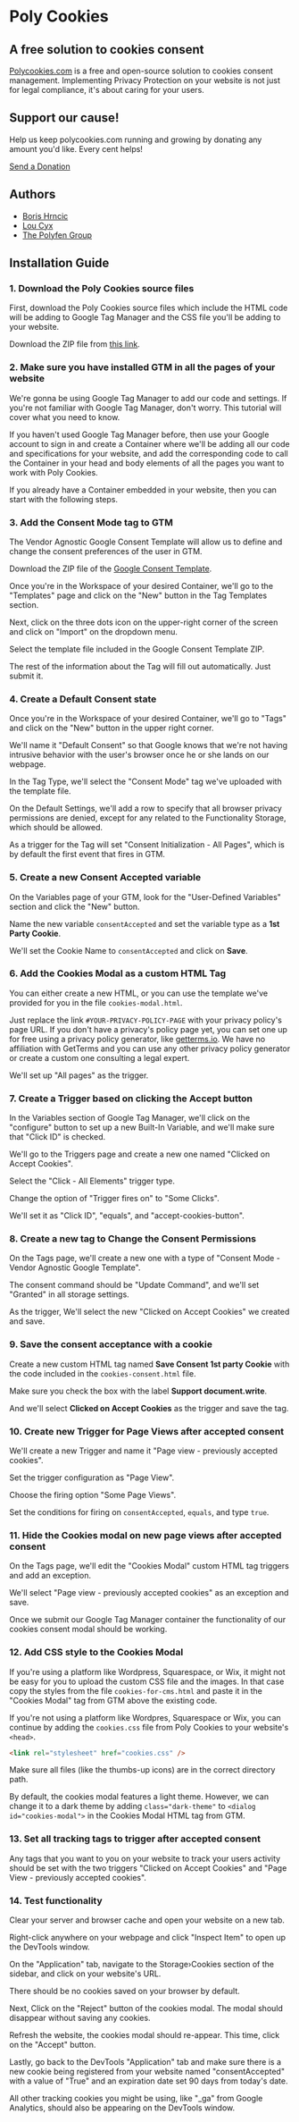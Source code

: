 # Poly Cookies

## A free solution to cookies consent

[Polycookies.com](https://polycookies.com) is a free and open-source solution to
cookies consent management. Implementing Privacy Protection on your website is
not just for legal compliance, it's about caring for your users.

## Support our cause!

Help us keep polycookies.com running and growing by donating any amount you'd
like. Every cent helps!

[Send a Donation](https://donate.stripe.com/cN27ur9gH36R8dW5kl)

## Authors

-   [Boris Hrncic](https://boris.hr)
-   [Lou Cyx](https://lou.cx/)
-   [The Polyfen Group](https://thepolyfengroup.com)

## Installation Guide

### 1. Download the Poly Cookies source files

First, download the Poly Cookies source files which include the HTML code will
be adding to Google Tag Manager and the CSS file you'll be adding to your
website.

Download the ZIP file from
[this link](https://github.com/The-Poly-Group/poly-cookies/archive/refs/heads/main.zip).

### 2. Make sure you have installed GTM in all the pages of your website

We're gonna be using Google Tag Manager to add our code and settings. If you're
not familiar with Google Tag Manager, don't worry. This tutorial will cover what
you need to know.

If you haven't used Google Tag Manager before, then use your Google account to
sign in and create a Container where we'll be adding all our code and
specifications for your website, and add the corresponding code to call the
Container in your head and body elements of all the pages you want to work with
Poly Cookies.

If you already have a Container embedded in your website, then you can start
with the following steps.

### 3. Add the Consent Mode tag to GTM

The Vendor Agnostic Google Consent Template will allow us to define and change
the consent preferences of the user in GTM.

Download the ZIP file of the
[Google Consent Template](https://github.com/googleanalytics/gtm-consent-mode-examples/archive/refs/heads/main.zip).

Once you're in the Workspace of your desired Container, we'll go to the
"Templates" page and click on the "New" button in the Tag Templates section.

Next, click on the three dots icon on the upper-right corner of the screen and
click on "Import" on the dropdown menu.

Select the template file included in the Google Consent Template ZIP.

The rest of the information about the Tag will fill out automatically. Just
submit it.

### 4. Create a Default Consent state

Once you're in the Workspace of your desired Container, we'll go to "Tags" and
click on the "New" button in the upper right corner.

We'll name it "Default Consent" so that Google knows that we're not having
intrusive behavior with the user's browser once he or she lands on our webpage.

In the Tag Type, we'll select the "Consent Mode" tag we've uploaded with the
template file.

On the Default Settings, we'll add a row to specify that all browser privacy
permissions are denied, except for any related to the Functionality Storage,
which should be allowed.

As a trigger for the Tag will set "Consent Initialization - All Pages", which is
by default the first event that fires in GTM.

### 5. Create a new Consent Accepted variable

On the Variables page of your GTM, look for the "User-Defined Variables" section
and click the "New" button.

Name the new variable `consentAccepted` and set the variable type as a **1st
Party Cookie**.

We'll set the Cookie Name to `consentAccepted` and click on **Save**.

### 6. Add the Cookies Modal as a custom HTML Tag

You can either create a new HTML, or you can use the template we've provided for
you in the file `cookies-modal.html`.

Just replace the link `#YOUR-PRIVACY-POLICY-PAGE` with your privacy policy's
page URL. If you don't have a privacy's policy page yet, you can set one up for
free using a privacy policy generator, like [getterms.io](https://getterms.io).
We have no affiliation with GetTerms and you can use any other privacy policy
generator or create a custom one consulting a legal expert.

We'll set up "All pages" as the trigger.

### 7. Create a Trigger based on clicking the Accept button

In the Variables section of Google Tag Manager, we'll click on the "configure"
button to set up a new Built-In Variable, and we'll make sure that "Click ID" is
checked.

We'll go to the Triggers page and create a new one named "Clicked on Accept
Cookies".

Select the "Click - All Elements" trigger type.

Change the option of "Trigger fires on" to "Some Clicks".

We'll set it as "Click ID", "equals", and "accept-cookies-button".

### 8. Create a new tag to Change the Consent Permissions

On the Tags page, we'll create a new one with a type of "Consent Mode - Vendor
Agnostic Google Template".

The consent command should be "Update Command", and we'll set "Granted" in all
storage settings.

As the trigger, We'll select the new "Clicked on Accept Cookies" we created and
save.

### 9. Save the consent acceptance with a cookie

Create a new custom HTML tag named **Save Consent 1st party Cookie** with the
code included in the `cookies-consent.html` file.

Make sure you check the box with the label **Support document.write**.

And we'll select **Clicked on Accept Cookies** as the trigger and save the tag.

### 10. Create new Trigger for Page Views after accepted consent

We'll create a new Trigger and name it "Page view - previously accepted
cookies".

Set the trigger configuration as "Page View".

Choose the firing option "Some Page Views".

Set the conditions for firing on `consentAccepted`, `equals`, and type `true`.

### 11. Hide the Cookies modal on new page views after accepted consent

On the Tags page, we'll edit the "Cookies Modal" custom HTML tag triggers and
add an exception.

We'll select "Page view - previously accepted cookies" as an exception and save.

Once we submit our Google Tag Manager container the functionality of our cookies
consent modal should be working.

### 12. Add CSS style to the Cookies Modal

If you're using a platform like Wordpress, Squarespace, or Wix, it might not be
easy for you to upload the custom CSS file and the images. In that case copy the
styles from the file `cookies-for-cms.html` and paste it in the "Cookies Modal"
tag from GTM above the existing code.

If you're not using a platform like Wordpres, Squarespace or Wix, you can
continue by adding the `cookies.css` file from Poly Cookies to your website's
`<head>`.

```html
<link rel="stylesheet" href="cookies.css" />
```

Make sure all files (like the thumbs-up icons) are in the correct directory
path.

By default, the cookies modal features a light theme. However, we can change it
to a dark theme by adding `class="dark-theme"` to `<dialog id="cookies-modal">`
in the Cookies Modal HTML tag from GTM.

### 13. Set all tracking tags to trigger after accepted consent

Any tags that you want to you on your website to track your users activity
should be set with the two triggers "Clicked on Accept Cookies" and "Page View -
previously accepted cookies".

### 14. Test functionality

Clear your server and browser cache and open your website on a new tab.

Right-click anywhere on your webpage and click "Inspect Item" to open up the
DevTools window.

On the "Application" tab, navigate to the Storage›Cookies section of the
sidebar, and click on your website's URL.

There should be no cookies saved on your browser by default.

Next, Click on the "Reject" button of the cookies modal. The modal should
disappear without saving any cookies.

Refresh the website, the cookies modal should re-appear. This time, click on the
"Accept" button.

Lastly, go back to the DevTools "Application" tab and make sure there is a new
cookie being registered from your website named "consentAccepted" with a value
of "True" and an expiration date set 90 days from today's date.

All other tracking cookies you might be using, like "\_ga" from Google
Analytics, should also be appearing on the DevTools window.
